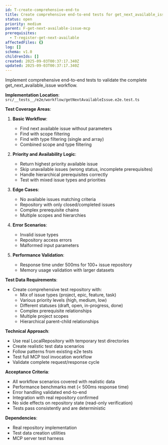 ```yaml
---
id: T-create-comprehensive-end-to
title: Create comprehensive end-to-end tests for get_next_available_issue workflow
status: open
priority: medium
parent: F-get-next-available-issue-mcp
prerequisites:
  - T-register-get-next-available
affectedFiles: {}
log: []
schema: v1.0
childrenIds: []
created: 2025-09-03T00:37:17.340Z
updated: 2025-09-03T00:37:17.340Z
---
```


Implement comprehensive end-to-end tests to validate the complete get_next_available_issue workflow.

**Implementation Location**: `src/__tests__/e2e/workflow/getNextAvailableIssue.e2e.test.ts`

**Test Coverage Areas**:

1. **Basic Workflow**:
   - Find next available issue without parameters
   - Find with scope filtering
   - Find with type filtering (single and array)
   - Combined scope and type filtering

2. **Priority and Availability Logic**:
   - Return highest priority available issue
   - Skip unavailable issues (wrong status, incomplete prerequisites)
   - Handle hierarchical prerequisites correctly
   - Test with mixed issue types and priorities

3. **Edge Cases**:
   - No available issues matching criteria
   - Repository with only closed/completed issues
   - Complex prerequisite chains
   - Multiple scopes and hierarchies

4. **Error Scenarios**:
   - Invalid issue types
   - Repository access errors
   - Malformed input parameters

5. **Performance Validation**:
   - Response time under 500ms for 100+ issue repository
   - Memory usage validation with larger datasets

**Test Data Requirements**:

- Create comprehensive test repository with:
  - Mix of issue types (project, epic, feature, task)
  - Various priority levels (high, medium, low)
  - Different statuses (draft, open, in-progress, done)
  - Complex prerequisite relationships
  - Multiple project scopes
  - Hierarchical parent-child relationships

**Technical Approach**:

- Use real LocalRepository with temporary test directories
- Create realistic test data scenarios
- Follow patterns from existing e2e tests
- Test full MCP tool invocation workflow
- Validate complete request/response cycle

**Acceptance Criteria**:

- All workflow scenarios covered with realistic data
- Performance benchmarks met (< 500ms response time)
- Error handling validated end-to-end
- Integration with real repository confirmed
- No side effects on repository state (read-only verification)
- Tests pass consistently and are deterministic

**Dependencies**:

- Real repository implementation
- Test data creation utilities
- MCP server test harness

